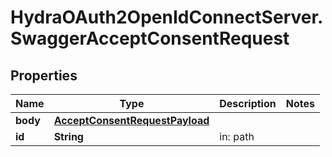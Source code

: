 # HydraOAuth2OpenIdConnectServer.SwaggerAcceptConsentRequest

## Properties
Name | Type | Description | Notes
------------ | ------------- | ------------- | -------------
**body** | [**AcceptConsentRequestPayload**](AcceptConsentRequestPayload.md) |  | 
**id** | **String** | in: path | 



